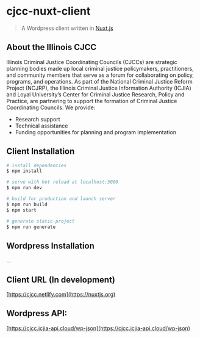 # cjcc-nuxt-client

> A Wordpress client written in [Nuxt.js](https://nuxtjs.org)

## About the Illinois CJCC

Illinois Criminal Justice Coordinating Councils (CJCCs) are strategic planning bodies made up local criminal justice policymakers, practitioners, and community members that serve as a forum for collaborating on policy, programs, and operations. As part of the National Criminal Justice Reform Project (NCJRP), the Illinois Criminal Justice Information Authority (ICJIA) and Loyal University’s Center for Criminal Justice Research, Policy and Practice, are partnering to support the formation of Criminal Justice Coordinating Councils. We provide:

- Research support
- Technical assistance
- Funding opportunities for planning and program implementation

## Client Installation

```bash
# install dependencies
$ npm install

# serve with hot reload at localhost:3000
$ npm run dev

# build for production and launch server
$ npm run build
$ npm start

# generate static project
$ npm run generate
```

## Wordpress Installation

...

## Client URL (In development)

[https://cjcc.netlify.com](https://nuxtjs.org)

## Wordpress API:

[https://cjcc.icjia-api.cloud/wp-json](https://cjcc.icjia-api.cloud/wp-json)
